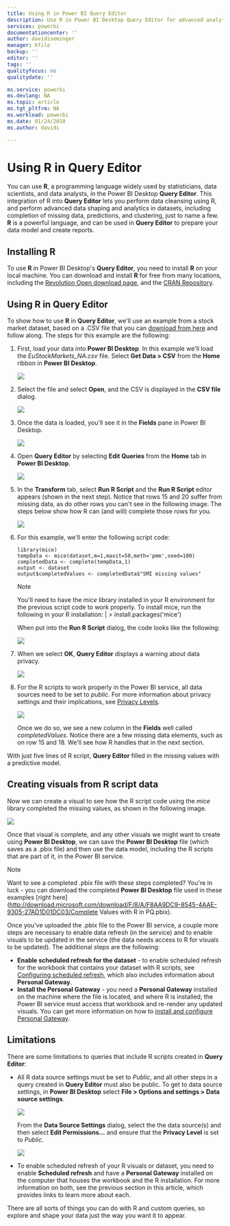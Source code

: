 ```yaml
---
title: Using R in Power BI Query Editor
description: Use R in Power BI Desktop Query Editor for advanced analytics
services: powerbi
documentationcenter: ''
author: davidiseminger
manager: kfile
backup: ''
editor: ''
tags: ''
qualityfocus: no
qualitydate: ''

ms.service: powerbi
ms.devlang: NA
ms.topic: article
ms.tgt_pltfrm: NA
ms.workload: powerbi
ms.date: 01/24/2018
ms.author: davidi

---
```

# Using R in Query Editor
You can use **R**, a programming language widely used by statisticians, data scientists, and data analysts, in the Power BI Desktop **Query Editor**. This integration of R into **Query Editor** lets you perform data cleansing using R, and perform advanced data shaping and analytics in datasets, including completion of missing data, predictions, and clustering, just to name a few. **R** is a powerful language, and can be used in **Query Editor** to prepare your data model and create reports.

## Installing R
To use **R** in Power BI Desktop's **Query Editor**, you need to install **R** on your local machine. You can download and install **R** for free from many locations, including the [Revolution Open download page](https://mran.revolutionanalytics.com/download/), and the [CRAN Repository](https://cran.r-project.org/bin/windows/base/).

## Using R in Query Editor
To show how to use **R** in **Query Editor**, we'll use an example from a stock market dataset, based on a .CSV file that you can [download from here](http://download.microsoft.com/download/F/8/A/F8AA9DC9-8545-4AAE-9305-27AD1D01DC03/EuStockMarkets_NA.csv) and follow along. The steps for this example are the following:

1. First, load your data into **Power BI Desktop**. In this example we'll load the *EuStockMarkets_NA.csv* file. Select **Get Data > CSV** from the **Home** ribbon in **Power BI Desktop**.
   
   ![](media/desktop-r-in-query-editor/r-in-query-editor_1.png)
2. Select the file and select **Open**, and the CSV is displayed in the **CSV file** dialog.
   
   ![](media/desktop-r-in-query-editor/r-in-query-editor_2.png)
3. Once the data is loaded, you'll see it in the **Fields** pane in Power BI Desktop.
   
   ![](media/desktop-r-in-query-editor/r-in-query-editor_3.png)
4. Open **Query Editor** by selecting **Edit Queries** from the **Home** tab in **Power BI Desktop**.
   
   ![](media/desktop-r-in-query-editor/r-in-query-editor_4.png)
5. In the **Transform** tab, select **Run R Script** and the **Run R Script** editor appears (shown in the next step). Notice that rows 15 and 20 suffer from missing data, as do other rows you can't see in the following image. The steps below show how R can (and will) complete those rows for you.
   
   ![](media/desktop-r-in-query-editor/r-in-query-editor_5d.png)
6. For this example, we'll enter the following script code:
   
       library(mice)
       tempData <- mice(dataset,m=1,maxit=50,meth='pmm',seed=100)
       completedData <- complete(tempData,1)
       output <- dataset
       output$completedValues <- completedData$"SMI missing values"
   
   > [!NOTE]
   > You'll need to have the *mice* library installed in your R environment for the previous script code to work properly. To install mice, run the following in your R installation:
   > |      > install.packages('mice')
   > 
   > 
   
   When put into the **Run R Script** dialog, the code looks like the following:
   
   ![](media/desktop-r-in-query-editor/r-in-query-editor_5b.png)
7. When we select **OK**, **Query Editor** displays a warning about data privacy.
   
   ![](media/desktop-r-in-query-editor/r-in-query-editor_6.png)
8. For the R scripts to work properly in the Power BI service, all data sources need to be set to *public*. For more information about privacy settings and their implications, see [Privacy Levels](desktop-privacy-levels.md).
   
   ![](media/desktop-r-in-query-editor/r-in-query-editor_7.png)
   
   Once we do so, we see a new column in the **Fields** well called *completedValues*. Notice there are a few missing data elements, such as on row 15 and 18. We'll see how R handles that in the next section.
   

With just five lines of R script, **Query Editor** filled in the missing values with a predictive model.

## Creating visuals from R script data
Now we can create a visual to see how the R script code using the *mice* library completed the missing values, as shown in the following image.

![](media/desktop-r-in-query-editor/r-in-query-editor_8a.png)

Once that visual is complete, and any other visuals we might want to create using **Power BI Desktop**, we can save the **Power BI Desktop** file (which saves as a .pbix file) and then use the data model, including the R scripts that are part of it, in the Power BI service.

> [!NOTE]
> Want to see a completed .pbix file with these steps completed? You're in luck - you can download the completed **Power BI Desktop** file used in these examples [right here](http://download.microsoft.com/download/F/8/A/F8AA9DC9-8545-4AAE-9305-27AD1D01DC03/Complete Values with R in PQ.pbix).
> 
> 

Once you've uploaded the .pbix file to the Power BI service, a couple more steps are necessary to enable data refresh (in the service) and to enable visuals to be updated in the service (the data needs access to R for visuals to be updated). The additional steps are the following:

* **Enable scheduled refresh for the dataset** - to enable scheduled refresh for the workbook that contains your dataset with R scripts, see [Configuring scheduled refresh](refresh-scheduled-refresh.md), which also includes information about **Personal Gateway**.
* **Install the Personal Gateway** - you need a **Personal Gateway** installed on the machine where the file is located, and where R is installed; the Power BI service must access that workbook and re-render any updated visuals. You can get more information on how to [install and configure Personal Gateway](personal-gateway.md).

## Limitations
There are some limitations to queries that include R scripts created in **Query Editor**:

* All R data source settings must be set to *Public*, and all other steps in a query created in **Query Editor** must also be public. To get to data source settings, in **Power BI Desktop** select **File > Options and settings > Data source settings**.
  
  ![](media/desktop-r-in-query-editor/r-in-query-editor_9.png)
  
  From the **Data Source Settings** dialog, select the the data source(s) and then select **Edit Permissions...** and ensure that the **Privacy Level** is set to *Public*.
  
  ![](media/desktop-r-in-query-editor/r-in-query-editor_10.png)    
* To enable scheduled refresh of your R visuals or dataset, you need to enable **Scheduled refresh** and have a **Personal Gateway** installed on the computer that houses the workbook and the R installation. For more information on both, see the previous section in this article, which provides links to learn more about each.

There are all sorts of things you can do with R and custom queries, so explore and shape your data just the way you want it to appear.

